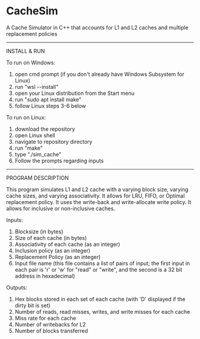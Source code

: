 # CacheSim
A Cache Simulator in C++ that accounts for L1 and L2 caches and multiple replacement policies

_____________________________________________________________________________________________________________________________________________

INSTALL & RUN

To run on Windows:
1. open cmd prompt (if you don't already have Windows Subsystem for Linux)
2. run "wsl --install"
3. open your Linux distribution from the Start menu
4. run "sudo apt install make"
5. follow Linux steps 3-6 below

To run on Linux:
1. download the repository
2. open Linux shell
3. navigate to repository directory
4. run "make"
5. type "./sim_cache"
6. Follow the prompts regarding inputs

_____________________________________________________________________________________________________________________________________________

PROGRAM DESCRIPTION

This program simulates L1 and L2 cache with a varying block size, varying cache sizes, and varying associativity.
It allows for LRU, FIFO, or Optimal replacement policy.
It uses the write-back and write-allocate write policy.
It allows for inclusive or non-inclusive caches.

Inputs: 
1. Blocksize (in bytes)
2. Size of each cache (in bytes)
3. Associativity of each cache (as an integer)
4. Inclusion policy (as an integer)
5. Replacement Policy (as an integer)
6. Input file name (this file contains a list of pairs of input; the first input in each pair is 'r' or 'w' for "read" or "write", and the second is a 32 bit address in hexadecimal)

Outputs:
1. Hex blocks stored in each set of each cache (with 'D' displayed if the dirty bit is set)
2. Number of reads, read misses, writes, and write misses for each cache
3. Miss rate for each cache
4. Number of writebacks for L2
5. Number of blocks transferred

